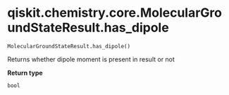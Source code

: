 # qiskit.chemistry.core.MolecularGroundStateResult.has\_dipole

`MolecularGroundStateResult.has_dipole()`

Returns whether dipole moment is present in result or not

**Return type**

`bool`
